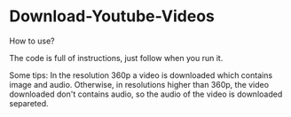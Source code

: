 # Download-Youtube-Videos
How to use?

The code is full of instructions, just follow when you run it.

Some tips:
In the resolution 360p a video is downloaded which contains image and audio.
Otherwise, in resolutions higher than 360p, the video downloaded don't contains audio, so the audio of the video is downloaded separeted.
